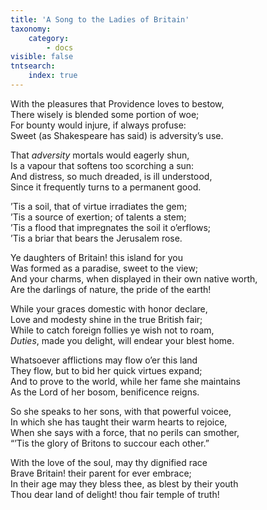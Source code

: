 ```yaml
---
title: 'A Song to the Ladies of Britain'
taxonomy:
    category:
        - docs
visible: false
tntsearch:
    index: true
---
```


With the pleasures that Providence loves to bestow,  
There wisely is blended some portion of woe;  
For bounty would injure, if always profuse:  
Sweet (as Shakespeare has said) is adversity’s use.  

That *adversity* mortals would eagerly shun,  
Is a vapour that softens too scorching a sun:  
And distress, so much dreaded, is ill understood,  
Since it frequently turns to a permanent good.

’Tis a soil, that of virtue irradiates the gem;  
’Tis a source of exertion; of talents a stem;  
’Tis a flood that impregnates the soil it o’erflows;  
’Tis a briar that bears the Jerusalem rose.  

Ye daughters of Britain! this island for you  
Was formed as a paradise, sweet to the view;  
And your charms, when displayed in their own native worth,  
Are the darlings of nature, the pride of the earth!  

While your graces domestic with honor declare,  
Love and modesty shine in the true British fair;  
While to catch foreign follies ye wish not to roam,  
*Duties*, made you delight, will endear your blest home.

Whatsoever afflictions may flow o’er this land  
They flow, but to bid her quick virtues expand;  
And to prove to the world, while her fame she maintains  
As the Lord of her bosom, benificence reigns.

So she speaks to her sons, with that powerful voicee,  
In which she has taught their warm hearts to rejoice,  
When she says with a force, that no perils can smother,  
“’Tis the glory of Britons to succour each other.”  

With the love of the soul, may thy dignified race  
Brave Britain! their parent for ever embrace;  
In their age may they bless thee, as blest by their youth  
Thou dear land of delight! thou fair temple of truth!